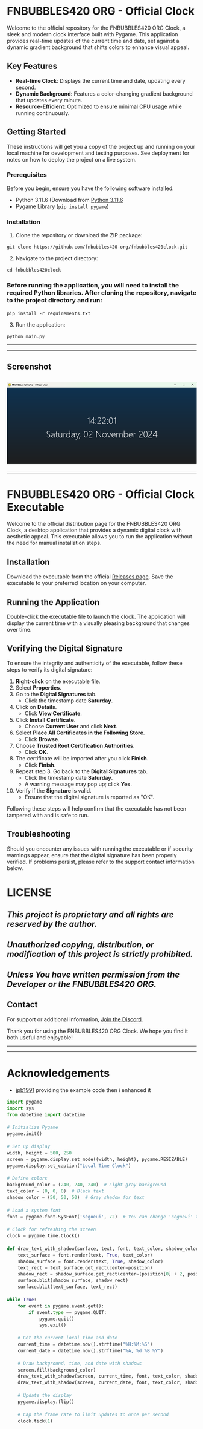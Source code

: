 

# FNBUBBLES420 ORG - Official Clock

Welcome to the official repository for the FNBUBBLES420 ORG Clock, a sleek and modern clock interface built with Pygame. This application provides real-time updates of the current time and date, set against a dynamic gradient background that shifts colors to enhance visual appeal.

## Key Features

- **Real-time Clock**: Displays the current time and date, updating every second.
- **Dynamic Background**: Features a color-changing gradient background that updates every minute.
- **Resource-Efficient**: Optimized to ensure minimal CPU usage while running continuously.

## Getting Started

These instructions will get you a copy of the project up and running on your local machine for development and testing purposes. See deployment for notes on how to deploy the project on a live system.

### Prerequisites

Before you begin, ensure you have the following software installed:
- Python 3.11.6 (Download from [Python 3.11.6](https://github.com/fnbubbles420-org/Py3.11.6installer)
- Pygame Library (`pip install pygame`)

### Installation

1. Clone the repository or download the ZIP package:
```
git clone https://github.com/fnbubbles420-org/fnbubbles420clock.git
```

2. Navigate to the project directory:

```
cd fnbubbles420clock
```

### Before running the application, you will need to install the required Python libraries. After cloning the repository, navigate to the project directory and run:

```
pip install -r requirements.txt
```


3. Run the application:

```
python main.py
```

---
---
## Screenshot
![clock](https://github.com/FNBUBBLES420-ORG/fnbubbles420clock/blob/main/clock.png)
---
---

# FNBUBBLES420 ORG - Official Clock Executable

Welcome to the official distribution page for the FNBUBBLES420 ORG Clock, a desktop application that provides a dynamic digital clock with aesthetic appeal. This executable allows you to run the application without the need for manual installation steps.

## Installation

Download the executable from the official [Releases page](https://github.com/FNBUBBLES420-ORG/fnbubbles420clock/releases/tag/fnbubbles420clock-exe). Save the executable to your preferred location on your computer.

## Running the Application

Double-click the executable file to launch the clock. The application will display the current time with a visually pleasing background that changes over time.

## Verifying the Digital Signature

To ensure the integrity and authenticity of the executable, follow these steps to verify its digital signature:

1. **Right-click** on the executable file.
2. Select **Properties**.
3. Go to the **Digital Signatures** tab.
   - Click the timestamp date **Saturday**.
4. Click on **Details**.
   - Click **View Certificate**.
5. Click **Install Certificate**.
   - Choose **Current User** and click **Next**.
6. Select **Place All Certificates in the Following Store**.
   - Click **Browse**.
7. Choose **Trusted Root Certification Authorities**.
   - Click **OK**.
8. The certificate will be imported after you click **Finish**.
   - Click **Finish**.
9. Repeat step 3. Go back to the **Digital Signatures** tab.
   - Click the timestamp date **Saturday**.
   - A warning message may pop up; click **Yes**.
10. Verify if the **Signature** is valid.
    - Ensure that the digital signature is reported as "OK".

Following these steps will help confirm that the executable has not been tampered with and is safe to run.

## Troubleshooting

Should you encounter any issues with running the executable or if security warnings appear, ensure that the digital signature has been properly verified. If problems persist, please refer to the support contact information below.

# LICENSE
## ***This project is proprietary and all rights are reserved by the author.***
## ***Unauthorized copying, distribution, or modification of this project is strictly prohibited.***
## ***Unless You have written permission from the Developer or the FNBUBBLES420 ORG.***


## Contact

For support or additional information, [Join the Discord](https://discord.fnbubbles420.org/invite).

Thank you for using the FNBUBBLES420 ORG Clock. We hope you find it both useful and enjoyable!

---
---

# Acknowledgements
- [jpb1991](https://github.com/jpb1991) providing the example code then i enhanced it
```python
import pygame
import sys
from datetime import datetime

# Initialize Pygame
pygame.init()

# Set up display
width, height = 500, 250
screen = pygame.display.set_mode((width, height), pygame.RESIZABLE)
pygame.display.set_caption("Local Time Clock")

# Define colors
background_color = (240, 240, 240)  # Light gray background
text_color = (0, 0, 0)  # Black text
shadow_color = (50, 50, 50)  # Gray shadow for text

# Load a system font
font = pygame.font.SysFont('segoeui', 72)  # You can change 'segoeui' to 'arial' if needed

# Clock for refreshing the screen
clock = pygame.time.Clock()

def draw_text_with_shadow(surface, text, font, text_color, shadow_color, position):
    text_surface = font.render(text, True, text_color)
    shadow_surface = font.render(text, True, shadow_color)
    text_rect = text_surface.get_rect(center=position)
    shadow_rect = shadow_surface.get_rect(center=(position[0] + 2, position[1] + 2))
    surface.blit(shadow_surface, shadow_rect)
    surface.blit(text_surface, text_rect)

while True:
    for event in pygame.event.get():
        if event.type == pygame.QUIT:
            pygame.quit()
            sys.exit()

    # Get the current local time and date
    current_time = datetime.now().strftime("%H:%M:%S")
    current_date = datetime.now().strftime("%A, %d %B %Y")

    # Draw background, time, and date with shadows
    screen.fill(background_color)
    draw_text_with_shadow(screen, current_time, font, text_color, shadow_color, (width // 2, height // 2 - 30))
    draw_text_with_shadow(screen, current_date, font, text_color, shadow_color, (width // 2, height // 2 + 40))

    # Update the display
    pygame.display.flip()

    # Cap the frame rate to limit updates to once per second
    clock.tick(1)
```
